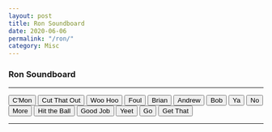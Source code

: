 ```yaml
---
layout: post
title: Ron Soundboard
date: 2020-06-06
permalink: "/ron/"
category: Misc
---
```


### Ron Soundboard

---

<div id="ron">

<button onclick="playSound('c-mon')">C'Mon</button>
<button onclick="playSound('cut-that-out')">Cut That Out</button>
<button onclick="playSound('woo-hoo')">Woo Hoo</button>
<button onclick="playSound('foul')">Foul</button>
<button onclick="playSound('brian')">Brian</button>
<button onclick="playSound('andrew')">Andrew</button>
<button onclick="playSound('bob')">Bob</button>
<button onclick="playSound('ya')">Ya</button>
<button onclick="playSound('no')">No</button>
<button onclick="playSound('more')">More</button>
<button onclick="playSound('hit-the-ball')">Hit the Ball</button>
<button onclick="playSound('good-job')">Good Job</button>
<button onclick="playSound('yeet')">Yeet</button>
<button onclick="playSound('go')">Go</button>
<button onclick="playSound('get-that')">Get That</button>

</div>

---
<br>

<script>
    const sound = new Audio();

    function playSound(filename) {
        console.log("Playing song: " + filename);
        sound.src = "/assets/audio/" + filename + ".mp3";
        sound.play();
    }
</script>